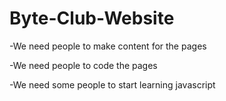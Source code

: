 # Byte-Club-Website



-We need people to make content for the pages

-We need people to code the pages

-We need some people to start learning javascript
